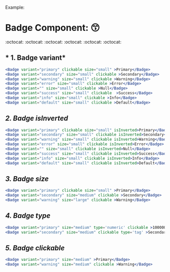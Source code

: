 Example:
# **Badge Component**: :kissing_smiling_eyes: 
:octocat: :octocat: :octocat: :octocat: :octocat: :octocat:
## * 1. Badge variant*
```jsx
<Badge variant="primary" clickable size="small" >Primary</Badge>
<Badge variant="secondary" size="small" clickable >Secondary</Badge>
<Badge variant="warning" size="small" clickable >Warning</Badge>
<Badge variant="error" size="small" clickable >Error</Badge>
<Badge variant="" size="small" clickable >Null</Badge>
<Badge variant="success" size="small" clickable  >Success</Badge>
<Badge variant="info" size="small" clickable >Info</Badge>
<Badge variant="default" size="small" clickable >Default</Badge>
```
## *2. Badge isInverted*
```jsx
<Badge variant="primary" clickable size="small" isInverted>Primary</Badge>
<Badge variant="secondary" size="small" clickable isInverted>Secondary</Badge>
<Badge variant="warning" size="small" clickable isInverted>Warning</Badge>
<Badge variant="error" size="small" clickable isInverted>Error</Badge>
<Badge variant="" size="small" clickable isInverted>Null</Badge>
<Badge variant="success" size="small" clickable isInverted>Success</Badge>
<Badge variant="info" size="small" clickable isInverted>Info</Badge>
<Badge variant="default" size="small" clickable isInverted>Default</Badge>
```
## *3. Badge size*
```jsx
<Badge variant="primary" clickable size="small" >Primary</Badge>
<Badge variant="secondary" size="medium" clickable >Secondary</Badge>
<Badge variant="warning" size="large" clickable >Warning</Badge>
```
## *4. Badge type* 
```jsx
<Badge variant="primary" size="medium" type='numeric' clickable >10000000</Badge>
<Badge variant="secondary" size="medium" clickable type='tag' >Secondary</Badge>
```
## *5. Badge clickable*
```jsx
<Badge variant="primary" size="medium" >Primary</Badge>
<Badge variant="warning" size="medium" clickable >Warning</Badge>
```
